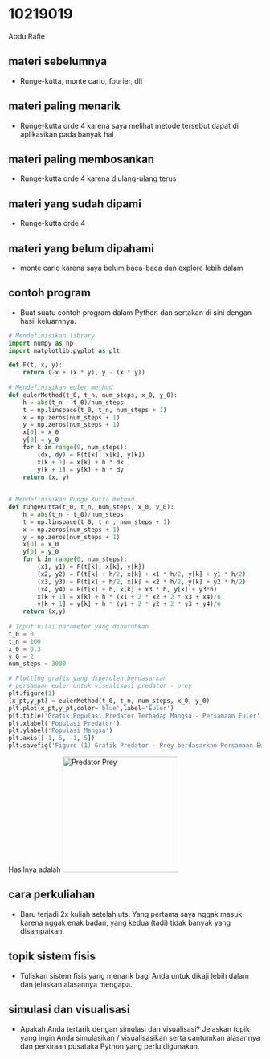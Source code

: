 # 10219019
Abdu Rafie


## materi sebelumnya
+ Runge-kutta, monte carlo, fourier, dll


## materi paling menarik
+ Runge-kutta orde 4 karena saya melihat metode tersebut dapat di aplikasikan pada banyak hal


## materi paling membosankan
+ Runge-kutta orde 4 karena diulang-ulang terus


## materi yang sudah dipami
+ Runge-kutta orde 4

## materi yang belum dipahami
+ monte carlo karena saya belum baca-baca dan explore lebih dalam


## contoh program
+ Buat suatu contoh program dalam Python dan sertakan di sini dengan hasil keluarnnya.


```python
# Mendefinisikan library
import numpy as np
import matplotlib.pyplot as plt

def F(t, x, y):
    return (-x + (x * y), y - (x * y))
    
# Mendefinisikan euler method
def eulerMethod(t_0, t_n, num_steps, x_0, y_0):
    h = abs(t_n - t_0)/num_steps
    t = np.linspace(t_0, t_n, num_steps + 1)
    x = np.zeros(num_steps + 1)
    y = np.zeros(num_steps + 1)
    x[0] = x_0
    y[0] = y_0
    for k in range(0, num_steps):
        (dx, dy) = F(t[k], x[k], y[k])
        x[k + 1] = x[k] + h * dx
        y[k + 1] = y[k] + h * dy
    return (x, y)
    
    
# Mendefinisikan Runge Kutta method
def rungeKutta(t_0, t_n, num_steps, x_0, y_0):
    h = abs(t_n - t_0)/num_steps
    t = np.linspace(t_0, t_n , num_steps + 1)
    x = np.zeros(num_steps + 1)
    y = np.zeros(num_steps + 1)
    x[0] = x_0
    y[0] = y_0
    for k in range(0, num_steps):
        (x1, y1) = F(t[k], x[k], y[k])
        (x2, y2) = F(t[k] + h/2, x[k] + x1 * h/2, y[k] + y1 * h/2)
        (x3, y3) = F(t[k] + h/2, x[k] + x2 * h/2, y[k] + y2 * h/2)
        (x4, y4) = F(t[k] + h, x[k] + x3 * h, y[k] + y3*h)
        x[k + 1] = x[k] + h * (x1 + 2 * x2 + 2 * x3 + x4)/6
        y[k + 1] = y[k] + h * (y1 + 2 * y2 + 2 * y3 + y4)/6
    return (x,y)
    
# Input nilai parameter yang dibutuhkan
t_0 = 0
t_n = 100
x_0 = 0.3
y_0 = 2
num_steps = 3000

# Plotting grafik yang diperoleh berdasarkan
# persamaan euler untuk visualisasi predator - prey
plt.figure(1)
(x_pt,y_pt) = eulerMethod(t_0, t_n, num_steps, x_0, y_0)
plt.plot(x_pt,y_pt,color='blue',label='Euler')
plt.title('Grafik Populasi Predator Terhadap Mangsa - Persamaan Euler')
plt.xlabel('Populasi Predator')
plt.ylabel('Populasi Mangsa')
plt.axis([-1, 5, -1, 5])
plt.savefig('Figure (1) Grafik Predator - Prey berdasarkan Persamaan Euler.png')
```

Hasilnya adalah
<img width="230" alt="Predator Prey" src="https://user-images.githubusercontent.com/97975571/197973220-7d1fb891-9a0c-460f-acf2-13507148406b.png">

## cara perkuliahan
+ Baru terjadi 2x kuliah setelah uts. Yang pertama saya nggak masuk karena nggak enak badan, yang kedua (tadi) tidak banyak yang disampaikan.


## topik sistem fisis
+ Tuliskan sistem fisis yang menarik bagi Anda untuk dikaji lebih dalam dan jelaskan alasannya mengapa.


## simulasi dan visualisasi
+ Apakah Anda tertarik dengan simulasi dan visualisasi? Jelaskan topik yang ingin Anda simulasikan / visualisasikan serta cantumkan alasannya dan perkiraan pusataka Python yang perlu digunakan.
